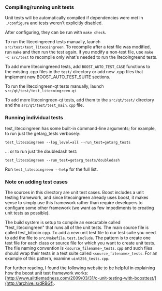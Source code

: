 ### Compiling/running unit tests

Unit tests will be automatically compiled if dependencies were met in `./configure`
and tests weren't explicitly disabled.

After configuring, they can be run with `make check`.

To run the litecoingreend tests manually, launch `src/test/test_litecoingreen`. To recompile
after a test file was modified, run `make` and then run the test again. If you
modify a non-test file, use `make -C src/test` to recompile only what's needed
to run the litecoingreend tests.

To add more litecoingreend tests, add `BOOST_AUTO_TEST_CASE` functions to the existing
.cpp files in the `test/` directory or add new .cpp files that
implement new BOOST_AUTO_TEST_SUITE sections.

To run the litecoingreen-qt tests manually, launch `src/qt/test/test_litecoingreen-qt`

To add more litecoingreen-qt tests, add them to the `src/qt/test/` directory and
the `src/qt/test/test_main.cpp` file.

### Running individual tests

test_litecoingreen has some built-in command-line arguments; for
example, to run just the getarg_tests verbosely:

    test_litecoingreen --log_level=all --run_test=getarg_tests

... or to run just the doubledash test:

    test_litecoingreen --run_test=getarg_tests/doubledash

Run `test_litecoingreen --help` for the full list.

### Note on adding test cases

The sources in this directory are unit test cases.  Boost includes a
unit testing framework, and since litecoingreen already uses boost, it makes
sense to simply use this framework rather than require developers to
configure some other framework (we want as few impediments to creating
unit tests as possible).

The build system is setup to compile an executable called "test_litecoingreen"
that runs all of the unit tests.  The main source file is called
test_bitcoin.cpp. To add a new unit test file to our test suite you need
to add the file to `src/Makefile.test.include`. The pattern is to create
one test file for each class or source file for which you want to create
unit tests.  The file naming convention is `<source_filename>_tests.cpp`
and such files should wrap their tests in a test suite
called `<source_filename>_tests`. For an example of this pattern,
examine `uint256_tests.cpp`.

For further reading, I found the following website to be helpful in
explaining how the boost unit test framework works:
[http://www.alittlemadness.com/2009/03/31/c-unit-testing-with-boosttest/](http://archive.is/dRBGf).
